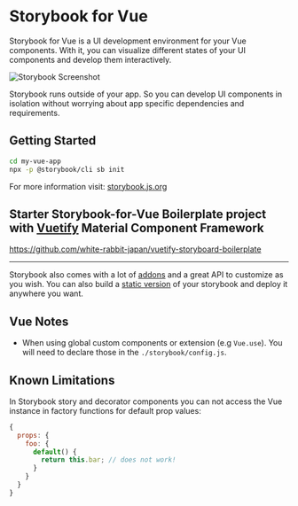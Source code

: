 # Storybook for Vue

Storybook for Vue is a UI development environment for your Vue components.
With it, you can visualize different states of your UI components and develop them interactively.

![Storybook Screenshot](https://github.com/storybookjs/storybook/blob/master/media/storybook-intro.gif)

Storybook runs outside of your app.
So you can develop UI components in isolation without worrying about app specific dependencies and requirements.

## Getting Started

```sh
cd my-vue-app
npx -p @storybook/cli sb init
```

For more information visit: [storybook.js.org](https://storybook.js.org)

## Starter Storybook-for-Vue Boilerplate project with [Vuetify](https://github.com/vuetifyjs/vuetify) Material Component Framework

<https://github.com/white-rabbit-japan/vuetify-storyboard-boilerplate>

---

Storybook also comes with a lot of [addons](https://storybook.js.org/addons/introduction) and a great API to customize as you wish.
You can also build a [static version](https://storybook.js.org/basics/exporting-storybook) of your storybook and deploy it anywhere you want.

## Vue Notes

- When using global custom components or extension (e.g `Vue.use`). You will need to declare those in the `./storybook/config.js`.

## Known Limitations

In Storybook story and decorator components you can not access the Vue instance
in factory functions for default prop values:

```js
{
  props: {
    foo: {
      default() {
        return this.bar; // does not work!
      }
    }
  }
}
```
